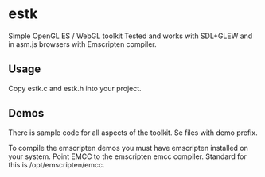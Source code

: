 estk
====
Simple OpenGL ES / WebGL toolkit
Tested and works with SDL+GLEW and in asm.js browsers with Emscripten compiler.

Usage
-----
Copy estk.c and estk.h into your project.

Demos
-----
There is sample code for all aspects of the toolkit.
Se files with demo prefix.

To compile the emscripten demos you must have emscripten installed on your system.
Point EMCC to the emscripten emcc compiler.
Standard for this is /opt/emscripten/emcc.

